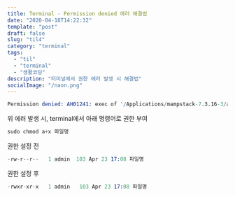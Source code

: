 ```yaml
---
title: Terminal - Permission denied 에러 해결법
date: "2020-04-18T14:22:32"
template: "post"
draft: false
slug: "til4"
category: "terminal"
tags:
  - "til"
  - "terminal"
  - "생활코딩"
description: "터미널에서 권한 에러 발생 시 해결법"
socialImage: "/naon.png"
---
```


```s
Permission denied: AH01241: exec of '/Applications/mampstack-7.3.16-3/apache2/htdocs/파일명' failed
```

위 에러 발생 시, terminal에서 아래 명령어로 권한 부여

```s
sudo chmod a+x 파일명
```

권한 설정 전
```s
-rw-r--r--   1 admin  103 Apr 23 17:08 파일명
```

권한 설정 후
```s
-rwxr-xr-x   1 admin   103 Apr 23 17:08 파일명
```